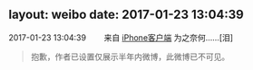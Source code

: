 layout: weibo
date: 2017-01-23 13:04:39
---
<meta name="referrer" content="no-referrer" />

2017-01-23 13:04:39  &nbsp;&nbsp;&nbsp;&nbsp;&nbsp;&nbsp; 来自 <a href="http://app.weibo.com/t/feed/9ksdit" rel="nofollow">iPhone客户端</a>
为之奈何……[泪]
>  抱歉，作者已设置仅展示半年内微博，此微博已不可见。 ​​​
